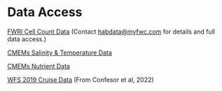 # Data Access
[FWRI Cell Count Data](https://myfwc.maps.arcgis.com/apps/View/index.html?appid=87162eec3eb846218cec711d16462a72)
(Contact habdata@myfwc.com for details and full data access.)

[CMEMs Salinity & Temperature Data](https://drive.google.com/file/d/1eITz8WOWMAsUMP3NcVeoM6iDth8I3yYY/view?usp=sharing)

[CMEMs Nutrient Data](https://drive.google.com/file/d/1ljEhu6p_T1sI_pqhINX1GgdWpXTrt7I2/view)

[WFS 2019 Cruise Data](https://www.frontiersin.org/articles/10.3389/fmars.2022.821655/full#supplementary-material)
(From Confesor et al, 2022)